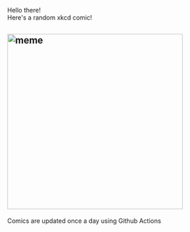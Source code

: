 Hello there! <br>Here's a random xkcd comic!<br>
## <img src="https://imgs.xkcd.com/comics/stargazing_3.png" alt="meme" width="400"/><br>
Comics are updated once a day using Github Actions